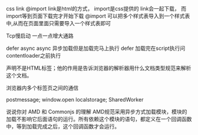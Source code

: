 css link @import
link是html的方式， import是css提供的
link会一起下载， 而import等到页面下载完才开始下载
@import 可以把多个样式表导入到一个样式表中,从而在页面里面只需要导入一个样式表即可


Tcp慢启动
一点一点增大通路


defer async
async 异步加载但是加载完马上执行
defer 加载完在script执行问 contentloader之前执行

<!DOCTYPE>声明不是HTML标签；他的作用是告诉浏览器的解析器用什么文档类型规范来解析这个文档。

浏览器内多个标签页之间的通信

postmessage; window.open
localstorage;
SharedWorker


说说你对 AMD 和 Commonjs 的理解
AMD规范采用异步方式加载模块，模块的加载不影响它后面语句的运行。所有依赖这个模块的语句，都定义在一个回调函数中，等到加载完成之后，这个回调函数才会运行。
